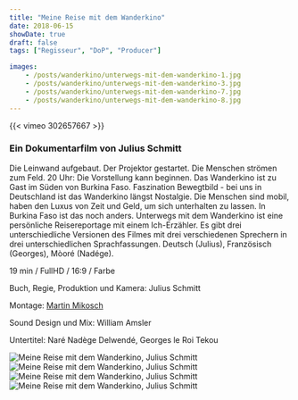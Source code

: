```yaml
---
title: "Meine Reise mit dem Wanderkino"
date: 2018-06-15
showDate: true
draft: false
tags: ["Regisseur", "DoP", "Producer"]

images:
    - /posts/wanderkino/unterwegs-mit-dem-wanderkino-1.jpg
    - /posts/wanderkino/unterwegs-mit-dem-wanderkino-3.jpg
    - /posts/wanderkino/unterwegs-mit-dem-wanderkino-7.jpg
    - /posts/wanderkino/unterwegs-mit-dem-wanderkino-8.jpg
---
```


{{< vimeo 302657667 >}}

### Ein Dokumentarfilm von Julius Schmitt

Die Leinwand aufgebaut. Der Projektor gestartet. Die Menschen strömen zum Feld. 20 Uhr: Die Vorstellung kann beginnen. Das Wanderkino ist zu Gast im Süden von Burkina Faso.
Faszination Bewegtbild - bei uns in Deutschland ist das Wanderkino längst Nostalgie. Die Menschen sind mobil, haben den Luxus von Zeit und Geld, um sich unterhalten zu lassen. In Burkina Faso ist das noch anders.
Unterwegs mit dem Wanderkino ist eine persönliche Reisereportage mit einem Ich-Erzähler. Es gibt drei unterschiedliche Versionen des Filmes mit drei verschiedenen Sprechern in drei unterschiedlichen Sprachfassungen. Deutsch (Julius), Französisch (Georges), Mòoré (Nadége).

19 min / FullHD / 16:9 / Farbe

Buch, Regie, Produktion und Kamera:
Julius Schmitt

Montage:
<a href="https://www.martinmikosch.de/" target="_blank">Martin Mikosch</a>

Sound Design und Mix:
William Amsler

Untertitel:
Naré Nadège Delwendé, Georges le Roi Tekou


![Meine Reise mit dem Wanderkino, Julius Schmitt](/posts/wanderkino/unterwegs-mit-dem-wanderkino-1.jpg)
![Meine Reise mit dem Wanderkino, Julius Schmitt](/posts/wanderkino/unterwegs-mit-dem-wanderkino-3.jpg)
![Meine Reise mit dem Wanderkino, Julius Schmitt](/posts/wanderkino/unterwegs-mit-dem-wanderkino-7.jpg)
![Meine Reise mit dem Wanderkino, Julius Schmitt](/posts/wanderkino/unterwegs-mit-dem-wanderkino-8.jpg)

